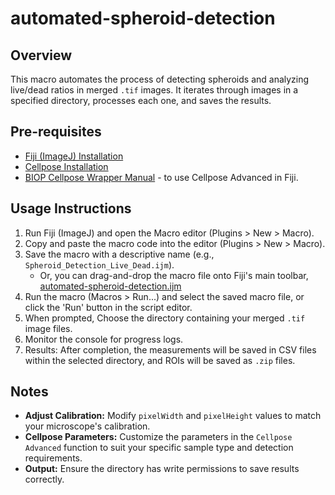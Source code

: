 # automated-spheroid-detection

## Overview

This macro automates the process of detecting spheroids and analyzing live/dead ratios in merged `.tif` images. It iterates through images in a specified directory, processes each one, and saves the results.

## Pre-requisites
- [Fiji (ImageJ) Installation](https://fiji.sc)
- [Cellpose Installation](https://cellpose.readthedocs.io/en/latest/installation.html)
- [BIOP Cellpose Wrapper Manual](https://github.com/BIOP/ijp-imagetoools/wiki/Cellpose) - to use Cellpose Advanced in Fiji.

## Usage Instructions

1. Run Fiji (ImageJ) and open the Macro editor (Plugins > New > Macro).
2. Copy and paste the macro code into the editor (Plugins > New > Macro).
3. Save the macro with a descriptive name (e.g., `Spheroid_Detection_Live_Dead.ijm`).
    - Or, you can drag-and-drop the macro file onto Fiji's main toolbar, [automated-spheroid-detection.ijm](https://github.com/Daniel-Waiger/automated-spheroid-detection/blob/main/automated-spheroid-detection.ijm.)
4. Run the macro (Macros > Run...) and select the saved macro file, or click the 'Run' button in the script editor.
5. When prompted, Choose the directory containing your merged `.tif` image files.
6. Monitor the console for progress logs.
7. Results: After completion, the measurements will be saved in CSV files within the selected directory, and ROIs will be saved as `.zip` files.

## Notes

- **Adjust Calibration:** Modify `pixelWidth` and `pixelHeight` values to match your microscope's calibration.
- **Cellpose Parameters:** Customize the parameters in the `Cellpose Advanced` function to suit your specific sample type and detection requirements.
- **Output:** Ensure the directory has write permissions to save results correctly.
